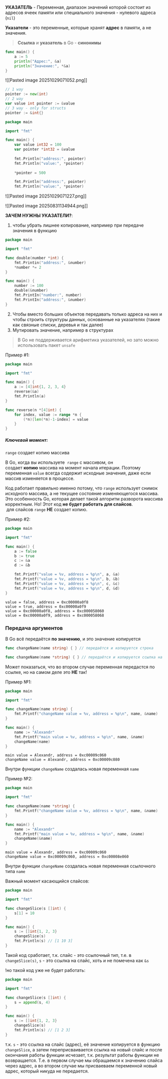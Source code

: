 **УКАЗАТЕЛЬ** - Переменная, диапазон значений которой состоит из адресов ячеек памяти или специального значения - нулевого адреса (`nil`)

**Указатели** - это переменные, которые хранят **адрес** в памяти, а не значения.

> **Ссылка** и **указатель** в Go - **синонимы** 

```go
func main() {
    a := 5
    println("Адрес:", &a)
    println("Значение:", *&a)
}
```

![[Pasted image 20251029071052.png]]

```go
// 1 way 
pointer := new(int)
// 2 way 
var value int pointer := &value
// 3 way - only for structs 
pointer := &int{}
```

```go
package main

import "fmt"

func main() {
	var value int32 = 100
	var pointer *int32 = &value
	
	fmt.Println("address:", pointer) 
	fmt.Println("value:", *pointer)
	
	*pointer = 500

	fmt.Println("address:", pointer)
	fmt.Println("value:", *pointer)
```

![[Pasted image 20251029071227.png]]

![[Pasted image 20250831134944.png]]

**ЗАЧЕМ НУЖНЫ УКАЗАТЕЛИ?**: 
1. чтобы убрать лишнее копирование, например при передаче значения в функцию

```go
package main

import "fmt"

func double(number *int) {
	fmt.Printin("address:", &number)
	*number *= 2
}

func main() { 
	number := 100 
	double(&number)
	fmt.PrintIn("number:", number)
	fmt.PrintIn("address:", &number)
}
```

2. Чтобы вместо больших объектов передавать только адреса на них и чтобы строить структуры данных, основанные на указателях (такие как связные списки, деревья и так далее)
3. Мутировать значение, например в структурах

> В Go не поддерживается арифметика указателей, но зато можно использовать пакет `unsafe`

Пример #1:

```go
package main

import "fmt"

func main() {
    a := [4]int{1, 2, 3, 4}
    reverse(&a)
    fmt.Println(a)
}

func reverse(n *[4]int) {
    for index, value := range *n {
        (*n)[len(*n)-1-index] = value
    }
}
```

##### Ключевой момент: 

`range` создает копию массива

В Go, когда вы используете  `range` с массивом, он создает **копию** массива на момент начала итерации. Поэтому переменная `value` всегда содержит исходные значения, даже если массив изменяется в процессе.

Код работает правильно именно потому, что `range` использует снимок исходного массива, а не текущее состояние изменяющегося массива. Это особенность Go, которая делает такой алгоритм разворота массива корректным. Но! Этот код **не будет работать для слайсов**.  для слайсов `range` **НЕ** создает копию.

Пример #2:

```go
package main

import "fmt"

func main() {
    a := false
    b := true
    c := &a
    d := &b

    fmt.Printf("value = %v, address = %p\n", a, &a)
    fmt.Printf("value = %v, address = %p\n", b, &b)
    fmt.Printf("value = %v, address = %p\n", c, &c)
    fmt.Printf("value = %v, address = %p\n", d, &d)
}
```

```plaintext
value = false, address = 0xc00000a0f8
value = true, address = 0xc00000a0f9
value = 0xc00000a0f8, address = 0xc000058060
value = 0xc00000a0f9, address = 0xc000058068
```

### Передача аргументов

В Go всё передаётся **по значению**, и это значение копируется

```go
func changeName(name string) { } // передаётся и копируется строка

func changeName(name *string) { } // передаётся и копируется ссылка на строку
```

Может показаться, что во втором случае переменная передастся по ссылке, но на самом деле это **НЕ** так!

Пример №1:

```go
package main

import "fmt"

func changeName(name string) {
    fmt.Printf("changeName value = %v, address = %p\n", name, &name)
}

func main() {
    name := "Alexandr"
    fmt.Printf("main value = %v, address = %p\n", name, &name)
    changeName(name)
}
```

```
main value = Alexandr, address = 0xc00009c060
changeName value = Alexandr, address = 0xc00009c080
```

Внутри функции `changeName` создалась новая переменная `name`

Пример №2:

```go
package main

import "fmt"

func changeName(name *string) {
    fmt.Printf("changeName value = %v, address = %p\n", name, &name)
} 

func main() {
    name := "Alexandr"
    fmt.Printf("main value = %v, address = %p\n", name, &name)
    changeName(&name)
}
```

```
main value = Alexandr, address = 0xc00009c060
changeName value = 0xc00009c060, address = 0xc00008e060
```

Внутри функции `changeName` создалась новая переменная ссылочного типа `name`

Важный момент касающийся слайсов:

```go
package main

import "fmt"  

func changeSlice(s []int) {
    s[1] = 10
}

func main() {
    s := []int{1, 2, 3}
    changeSlice(s)
    fmt.Println(s) // [1 10 3]
}
```

Такой код сработает, т.к. слайс - это ссылочный тип, т.е. в `changeSlice(s)`, `s` - это ссылка на слайс, хоть и не помечена как `&s`

!но такой код уже не будет работать:

```go
package main

import "fmt" 

func changeSlice(s []int) {
    s = append(s, 4)
}

func main() {
    s := []int{1, 2, 3}
    changeSlice(s)
    fmt.Println(s) // [1 2 3]
}
```

т.к. `s` - это ссылка на слайс (адрес), её значение копируется в функцию `changeSlice`, а затем переприсваивается ссылка на новый слайс и после окончания работы функции исчезает, т.к. результат работы функции не возвращается. Т.е. в первом случае мы обращаемся к значению слайса через адрес, а во втором случае мы присваеваем переменной новый адрес, который никуда не передается.
